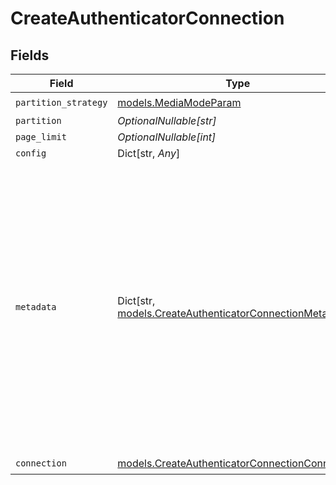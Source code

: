 # CreateAuthenticatorConnection


## Fields

| Field                                                                                                                                                                                                                                                                                                                                                                                                                                                            | Type                                                                                                                                                                                                                                                                                                                                                                                                                                                             | Required                                                                                                                                                                                                                                                                                                                                                                                                                                                         | Description                                                                                                                                                                                                                                                                                                                                                                                                                                                      | Example                                                                                                                                                                                                                                                                                                                                                                                                                                                          |
| ---------------------------------------------------------------------------------------------------------------------------------------------------------------------------------------------------------------------------------------------------------------------------------------------------------------------------------------------------------------------------------------------------------------------------------------------------------------- | ---------------------------------------------------------------------------------------------------------------------------------------------------------------------------------------------------------------------------------------------------------------------------------------------------------------------------------------------------------------------------------------------------------------------------------------------------------------- | ---------------------------------------------------------------------------------------------------------------------------------------------------------------------------------------------------------------------------------------------------------------------------------------------------------------------------------------------------------------------------------------------------------------------------------------------------------------- | ---------------------------------------------------------------------------------------------------------------------------------------------------------------------------------------------------------------------------------------------------------------------------------------------------------------------------------------------------------------------------------------------------------------------------------------------------------------- | ---------------------------------------------------------------------------------------------------------------------------------------------------------------------------------------------------------------------------------------------------------------------------------------------------------------------------------------------------------------------------------------------------------------------------------------------------------------- |
| `partition_strategy`                                                                                                                                                                                                                                                                                                                                                                                                                                             | [models.MediaModeParam](../models/mediamodeparam.md)                                                                                                                                                                                                                                                                                                                                                                                                             | :heavy_check_mark:                                                                                                                                                                                                                                                                                                                                                                                                                                               | N/A                                                                                                                                                                                                                                                                                                                                                                                                                                                              |                                                                                                                                                                                                                                                                                                                                                                                                                                                                  |
| `partition`                                                                                                                                                                                                                                                                                                                                                                                                                                                      | *OptionalNullable[str]*                                                                                                                                                                                                                                                                                                                                                                                                                                          | :heavy_minus_sign:                                                                                                                                                                                                                                                                                                                                                                                                                                               | N/A                                                                                                                                                                                                                                                                                                                                                                                                                                                              |                                                                                                                                                                                                                                                                                                                                                                                                                                                                  |
| `page_limit`                                                                                                                                                                                                                                                                                                                                                                                                                                                     | *OptionalNullable[int]*                                                                                                                                                                                                                                                                                                                                                                                                                                          | :heavy_minus_sign:                                                                                                                                                                                                                                                                                                                                                                                                                                               | N/A                                                                                                                                                                                                                                                                                                                                                                                                                                                              | <nil>                                                                                                                                                                                                                                                                                                                                                                                                                                                            |
| `config`                                                                                                                                                                                                                                                                                                                                                                                                                                                         | Dict[str, *Any*]                                                                                                                                                                                                                                                                                                                                                                                                                                                 | :heavy_minus_sign:                                                                                                                                                                                                                                                                                                                                                                                                                                               | N/A                                                                                                                                                                                                                                                                                                                                                                                                                                                              | <nil>                                                                                                                                                                                                                                                                                                                                                                                                                                                            |
| `metadata`                                                                                                                                                                                                                                                                                                                                                                                                                                                       | Dict[str, [models.CreateAuthenticatorConnectionMetadata](../models/createauthenticatorconnectionmetadata.md)]                                                                                                                                                                                                                                                                                                                                                    | :heavy_minus_sign:                                                                                                                                                                                                                                                                                                                                                                                                                                               | Metadata for the document. Keys must be strings. Values may be strings, numbers, booleans, or lists of strings. Numbers may be integers or floating point and will be converted to 64 bit floating point. 1000 total values are allowed. Each item in an array counts towards the total. The following keys are reserved for internal use: `document_id`, `document_type`, `document_source`, `document_name`, `document_uploaded_at`, `start_time`, `end_time`. |                                                                                                                                                                                                                                                                                                                                                                                                                                                                  |
| `connection`                                                                                                                                                                                                                                                                                                                                                                                                                                                     | [models.CreateAuthenticatorConnectionConnection](../models/createauthenticatorconnectionconnection.md)                                                                                                                                                                                                                                                                                                                                                           | :heavy_check_mark:                                                                                                                                                                                                                                                                                                                                                                                                                                               | N/A                                                                                                                                                                                                                                                                                                                                                                                                                                                              |                                                                                                                                                                                                                                                                                                                                                                                                                                                                  |